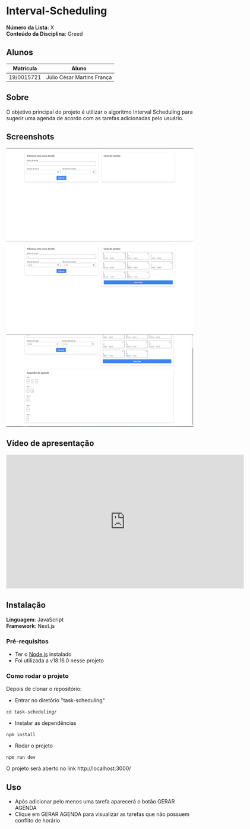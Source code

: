 # Interval-Scheduling

**Número da Lista**: X<br>
**Conteúdo da Disciplina**: Greed<br>

## Alunos

| Matrícula  | Aluno                      |
| ---------- | -------------------------- |
| 19/0015721 | Júlio César Martins França |

## Sobre

O objetivo principal do projeto é utilizar o algoritmo Interval Scheduling para sugerir uma agenda de acordo com as tarefas adicionadas pelo usuário.

## Screenshots

<img src="img/Screenshot_1.jpg">
<img src="img/Screenshot_2.jpg">
<img src="img/Screenshot_3.jpg">

## Vídeo de apresentação

<iframe width="640" height="360" src="https://www.loom.com/embed/b62f1a02ae2c4fc9b5f143804e856a11" frameborder="0" webkitallowfullscreen mozallowfullscreen allowfullscreen></iframe>

## Instalação

**Linguagem**: JavaScript<br>
**Framework**: Next.js<br>

### Pré-requisitos

- Ter o [Node.js](https://nodejs.org/en) instalado
- Foi utilizada a v18.16.0 nesse projeto

### Como rodar o projeto

Depois de clonar o repositório:

- Entrar no diretório "task-scheduling"

```
cd task-scheduling/
```

- Instalar as dependências

```
npm install
```

- Rodar o projeto

```
npm run dev
```

O projeto será aberto no link http://localhost:3000/

## Uso

- Após adicionar pelo menos uma tarefa aparecerá o botão GERAR AGENDA
- Clique em GERAR AGENDA para visualizar as tarefas que não possuem conflito de horário
